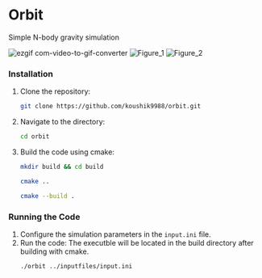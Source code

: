# Orbit
Simple N-body gravity simulation

![ezgif com-video-to-gif-converter](https://github.com/koushik9988/orbit/assets/55924787/dfbc0d34-8350-4e6f-9aae-554ddd6a43b7)
![Figure_1](https://github.com/user-attachments/assets/f9a8b344-e025-40b5-801f-006177306892)
![Figure_2](https://github.com/user-attachments/assets/aca612fe-b7d2-44b9-97de-e68092854623)


### Installation
1. Clone the repository:
    ```bash
    git clone https://github.com/koushik9988/orbit.git
    ```

2. Navigate to the directory:
    ```bash
    cd orbit
    ```

3. Build the code using cmake:
    ```bash
    mkdir build && cd build
    ```
    ```bash
    cmake ..
    ```
    ```bash
    cmake --build .
    ```

### Running the Code
1. Configure the simulation parameters in the `input.ini` file.
2. Run the code:
The executble will be located in the build directory after building with cmake.
    ```bash
    ./orbit ../inputfiles/input.ini
    ```
